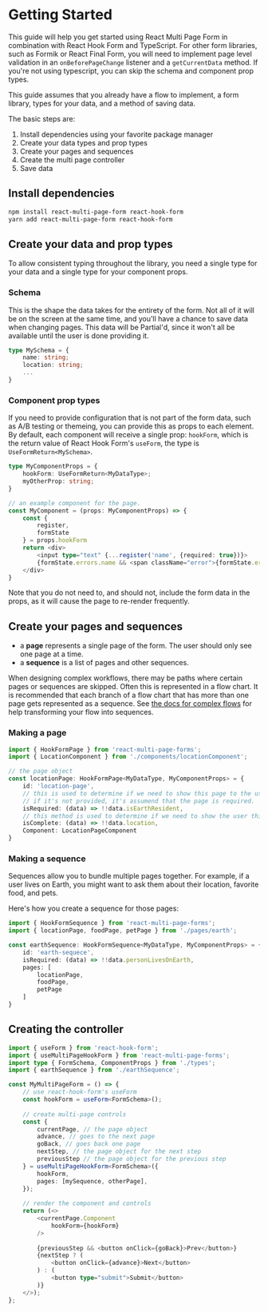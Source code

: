 # Getting Started

This guide will help you get started using React Multi Page Form in combination with React Hook Form and TypeScript. For other form libraries, such as Formik or React Final Form, you will need to implement page level validation in an `onBeforePageChange` listener and a `getCurrentData` method. If you're not using typescript, you can skip the schema and component prop types.

This guide assumes that you already have a flow to implement, a form library, types for your data, and a method of saving data.

The basic steps are:

1. Install dependencies using your favorite package manager
2. Create your data types and prop types
3. Create your pages and sequences
4. Create the multi page controller
5. Save data

## Install dependencies

```sh
npm install react-multi-page-form react-hook-form
yarn add react-multi-page-form react-hook-form
```

## Create your data and prop types

To allow consistent typing throughout the library, you need a single type for your data and a single type for your component props.

### Schema

This is the shape the data takes for the entirety of the form. Not all of it will be on the screen at the same time, and you'll have a chance to save data when changing pages. This data will be Partial'd, since it won't all be available until the user is done providing it.

```typescript
type MySchema = {
    name: string;
    location: string;
    ...
}
```

### Component prop types

If you need to provide configuration that is not part of the form data, such as A/B testing or themeing, you can provide this as props to each element. By default, each component will receive a single prop: `hookForm`, which is the return value of React Hook Form's `useForm`, the type is `UseFormReturn<MySchema>`.

```typescript
type MyComponentProps = {
    hookForm: UseFormReturn<MyDataType>;
    myOtherProp: string;
}

// an example component for the page.
const MyComponent = (props: MyComponentProps) => {
    const {
        register,
        formState
    } = props.hookForm
    return <div>
        <input type="text" {...register('name', {required: true})}>
        {formState.errors.name && <span className="error">{formState.errors.name.message}</span>}
    </div>
}
```

Note that you do not need to, and should not, include the form data in the props, as it will cause the page to re-render frequently.

## Create your pages and sequences

- a **page** represents a single page of the form. The user should only see one page at a time.
- a **sequence** is a list of pages and other sequences.

When designing complex workflows, there may be paths where certain pages or sequences are skipped. Often this is represented in a flow chart. It is recommended that each branch of a flow chart that has more than one page gets represented as a sequence. See [the docs for complex flows](/docs/complex-flows) for help transforming your flow into sequences.

### Making a page

```typescript
import { HookFormPage } from 'react-multi-page-forms';
import { LocationComponent } from './components/locationComponent';

// the page object
const locationPage: HookFormPage<MyDataType, MyComponentProps> = {
    id: 'location-page',
    // this is used to determine if we need to show this page to the user at all.
    // if it's not provided, it's assumend that the page is required.
    isRequired: (data) => !!data.isEarthResident,
    // this method is used to determine if we need to show the user this page again after resuming.
    isComplete: (data) => !!data.location,
    Component: LocationPageComponent
}
```

### Making a sequence

Sequences allow you to bundle multiple pages together. For example, if a user lives on Earth, you might want to ask them about their location, favorite food, and pets.

Here's how you create a sequence for those pages:

```typescript
import { HookFormSequence } from 'react-multi-page-forms';
import { locationPage, foodPage, petPage } from './pages/earth';

const earthSequence: HookFormSequence<MyDataType, MyComponentProps> = {
    id: 'earth-sequece',
    isRequired: (data) => !!data.personLivesOnEarth,
    pages: [
        locationPage,
        foodPage,
        petPage
    ]
}
```

## Creating the controller

```typescript
import { useForm } from 'react-hook-form';
import { useMultiPageHookForm } from 'react-multi-page-forms';
import type { FormSchema, ComponentProps } from './types';
import { earthSequence } from './earthSequence';

const MyMultiPageForm = () => {
    // use react-hook-form's useForm
    const hookForm = useForm<FormSchema>();
    
    // create multi-page controls
    const { 
        currentPage, // the page object
        advance, // goes to the next page
        goBack, // goes back one page
        nextStep, // the page object for the next step
        previousStep // the page object for the previous step
    } = useMultiPageHookForm<FormSchema>({
        hookForm,
        pages: [mySequence, otherPage],
    });
    
    // render the component and controls
    return (<>
        <currentPage.Component
            hookForm={hookForm}
        />
    
        {previousStep && <button onClick={goBack}>Prev</button>}
        {nextStep ? (
            <button onClick={advance}>Next</button>
        ) : (
            <button type="submit">Submit</button>
        )}
    </>);
};
```

